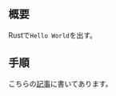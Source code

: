 ## 概要

Rustで`Hello World`を出す。

## 手順

こちらの[記事](https://zenn.dev/naopusyu/articles/7770418150d7a1)に書いてあります。
